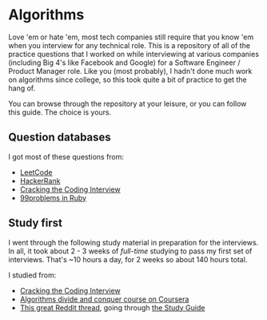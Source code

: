 # Algorithms

Love 'em or hate 'em, most tech companies still require that you know 'em when you interview for any technical role. This is a repository of all of the practice questions that I worked on while interviewing at various companies (including Big 4's like Facebook and Google) for a Software Engineer / Product Manager role. Like you (most probably), I hadn't done much work on algorithms since college, so this took quite a bit of practice to get the hang of.

You can browse through the repository at your leisure, or you can follow this guide. The choice is yours.

## Question databases

I got most of these questions from:

- [LeetCode](http://leetcode.com)
- [HackerRank](http://hackerrank.com)
- [Cracking the Coding Interview](http://a.co/12YqYUt)
- [99problems in Ruby](https://github.com/georgi/99problems)

## Study first

I went through the following study material in preparation for the interviews. In all, it took about 2 - 3 weeks of *full-time* studying to pass my first set of interviews. That's ~10 hours a day, for 2 weeks so about 140 hours total.

I studied from:
- [Cracking the Coding Interview](http://a.co/12YqYUt)
- [Algorithms divide and conquer course on Coursera](https://www.coursera.org/learn/algorithms-divide-conquer)
- [This great Reddit thread](https://www.reddit.com/r/cscareerquestions/comments/6278bi/my_journey_and_tips_29_gpa_at_a_noname_liberal/#bottom-comments), going through [the Study Guide](https://workflowy.com/s/wGqavcPQFm)


